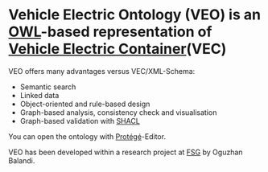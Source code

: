 # Vehicle Electric Ontology (VEO) is an [OWL](https://www.w3.org/OWL/)-based representation of [Vehicle Electric Container](https://www.vda.de/de/services/Publikationen/vehicle-electric-container-vec.html)(VEC)

VEO offers many advantages versus VEC/XML-Schema:
- Semantic search
- Linked data
- Object-oriented and rule-based design
- Graph-based analysis, consistency check and visualisation
- Graph-based validation with [SHACL](https://www.w3.org/TR/shacl/)

You can open the ontology with [Protégé](https://protege.stanford.edu/)-Editor.

VEO has been developed within a research project at [FSG](https://www.uni-kassel.de/eecs/fachgebiete/fsg/startseite.html) by Oguzhan Balandi.

